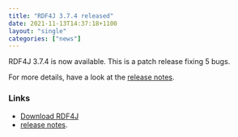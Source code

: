 ```yaml
---
title: "RDF4J 3.7.4 released"
date: 2021-11-13T14:37:18+1100
layout: "single"
categories: ["news"]
---
```

RDF4J 3.7.4 is now available. This is a patch release fixing 5 bugs.

For more details, have a look at the [release notes](/release-notes/3.7.4).
<!--more-->
### Links

- [Download RDF4J](/download/)
- [release notes](/release-notes/3.7.4).
